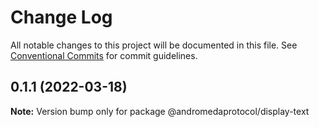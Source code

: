 # Change Log

All notable changes to this project will be documented in this file.
See [Conventional Commits](https://conventionalcommits.org) for commit guidelines.

## 0.1.1 (2022-03-18)

**Note:** Version bump only for package @andromedaprotocol/display-text
